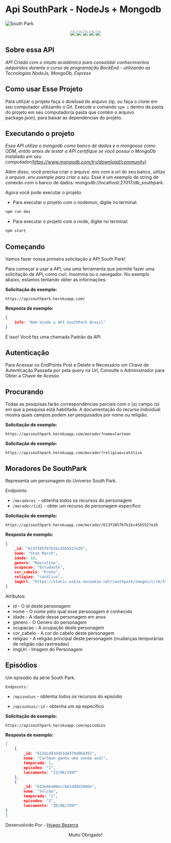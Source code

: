 # Api SouthPark - NodeJs + Mongodb 

<!-- <img src="../../" alt="SouthPark Logo" style="zoom:33%;" /> -->

![South Park](https://github.com/Hyagobsantos/Projeto03-Api-SouthPark-Nodejs/blob/master/backup/capadocu.jpg?raw=true)

<p align="center">
    <img src="https://img.shields.io/github/languages/count/Hyagobsantos/Projeto03-Api-SouthPark-Nodejs?label=Linguagens" />
    <img src="https://img.shields.io/github/languages/top/Hyagobsantos/Projeto03-Api-SouthPark-Nodejs?style=flat-square&logo=javascript">
    <img src="https://img.shields.io/github/stars/Hyagobsantos/Projeto03-Api-SouthPark-Nodejs?label=Estrelas" />
    <img src="https://img.shields.io/snyk/vulnerabilities/github/Hyagobsantos/Projeto03-Api-SouthPark-Nodejs?color=green&label=Vulnerabilidades" />
    <img src="https://img.shields.io/github/license/Hyagobsantos/Projeto03-Api-SouthPark-Nodejs?color=green&style=flat-square" />
</p>

## Sobre essa API

*API Criada com o intuito acadêmico para consolidar conhecimentos adquiridos durante o curso de programação BackEnd - utilizando as Tecnologias NodeJs, MongoDb, Express*

## Como usar Esse Projeto 

Para utilizar o projeto faça o dowload do arquivo zip, ou faça o clone em seu computador utilizando o Git. Execute o comando `npm i` dentro da pasta do projeto em seu computador(a pasta que contém o arquivo package.json), para baixar as dependencias do projeto.

## Executando o projeto

*Essa API utiliza o mongodb como banco de dados e o mongoose como ODM, então antes de testar a API certifique se você possui o MongoDb instalado em seu computador(https://www.mongodb.com/try/download/community).*

Além disso, você precisa criar o arquivo .env com a url do seu banco, *utilize o arquivo .env.exemple para criar o seu*. Esse é um exemplo de string de conexão com o banco de dados: mongodb://localhost:27017/db_southpark.

Agora você pode executar o projeto: 
* Para executar o projeto com o nodemon, digite no terminal: 
```bash
npm run dev
```
* Para executar o projeto com o node, digite no terminal: 
```bash
npm start
```

## Começando

Vamos fazer nossa primeira solicitação à API South Park!

Para começar a usar a API, use uma ferramenta que permite fazer uma solicitação de API, como curl, Insomnia ou o navegador. No exemplo abaixo, estamos tentando obter as informações:

**Solicitação de exemplo:**

```
https://apisouthpark.herokuapp.com/
```

**Resposta de exemplo:**

```json
{
    info: "Bem Vindo a API SouthPark Brasil"
}
```

É isso! Você fez uma chamada Padrão da API 

## Autenticação

Para Acessar os EndPoints Post e Delete e Necessário um Chave de Autenticação Passada por pela query na Url, Consulte o Administrador para Obter a Chave de Acesso

## Procurando

Todas as pesquisas farão correspondências parciais com o (s) campo (s) em que a pesquisa está habilitada. A documentação do recurso individual mostra quais campos podem ser pesquisados por nome ou religião.

**Solicitação de exemplo:**
```
https://apisouthpark.herokuapp.com/morador?nome=Cartman
```
**Solicitação de exemplo:**
```
https://apisouthpark.herokuapp.com/morador?religiao=católico
```

## Moradores De SouthPark

Representa um personagem do Universo South Park.

Endpoints:

* `/moradores `- obtenha todos os recursos do personagem
* `/morador/{id}` - obter um recurso de personagem específico

**Solicitação de exemplo:**

```
https://apisouthpark.herokuapp.com/morador/613f285fb7b1bc45b5527e2b
```
**Resposta de exemplo:**

```json
{
    _id: "613f285fb7b1bc45b5527e2b",
    nome: "Stan Marsh",
    idade: 10,
    genero: "Masculino",
    ocupacao: "Estudante",
    cor_cabelo: "Preto",
    religiao: "católico",
    imgUrl: "https://static.wikia.nocookie.net/southpark/images/c/c6/Stan-marsh-0.png/revision/latest/scale-to-width-down/319?cb=20210107202918"
}
```
Atributos:

* id - O id deste personagem
* nome - O nome pelo qual esse personagem é conhecido
* idade - A idade desse personagem em anos
* genero - O Genero do personagem 
* ocupacao -  A ocupação deste personagem
* cor_cabelo - A cor do cabelo deste personagem
* religiao - A religião principal deste personagem (mudanças temporárias de religião não rastreadas)
* imgUrl - Imagem do Personagem


## Episódios

Um episódio da série South Park.

`Endpoints:`

* `/episodios` -  obtenha todos os recursos do episódio

* `/episodios/:id` -  obtenha um ep especifico


**Solicitação de exemplo:**

```
https://apisouthpark.herokuapp.com/episodios
```
**Resposta de exemplo:**

```json
[
    {
        _id: "613dcd83d451d4370d064391",
        nome: "Cartman ganha uma sonda anal",
        temporada: 1,
        episodeo: "1",
        lancamento: "13/08/1997"
    },
    {
        _id: "613e4ea06eccb61dd0d2846e",
        nome: "Vulcão",
        temporada: "1",
        episodeo: "2",
        lancamento: "20/08/1997"
}
]
```


 Desenvolvido Por  - [Hyago Bezerra](https://github.com/Hyagobsantos) 


<p style="text-align:center">
    Muito Obrigado!
</p>